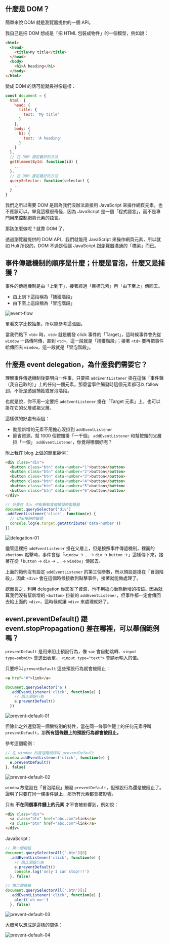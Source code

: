## 什麼是 DOM？

簡單來說 DOM 就是瀏覽器提供的一個 API。

我自己是把 DOM 想成是「把 HTML 包裝成物件」的一個模型，例如說：

```html
<html>
  <head>
    <title>My title</title>
  </head>
  <body>
    <h1>A heading</h1>
  </body>
</html>  
```

變成 DOM 的話可能就長得像這樣：

```js
const document = {
  html: {
    head: {
      title: {
        text: 'My title'
      }
    },
    body: {
      h1: {
        text: 'A heading'
      }
    }
  },
  // 在 DOM 裡定義好的方法
  getElementById: function(id) {
    ...
  },
  // 在 DOM 裡定義好的方法
  querySelector: function(selector) {
    ...
  }
}
```

我們之所以需要 DOM 是因為我們沒辦法直接用 JavaScript 來操作網頁元素，也不應該可以。畢竟這樣很奇怪，因為 JavaScript 是一個「程式語言」，而不是專門用來控制網頁元素的語言。

那該怎麼做呢？就靠 DOM 了。

透過瀏覽器提供的 DOM API，我們就能用 JavaScript 來操作網頁元素，所以就如 Huli 所說的，DOM 不過是個讓 JavaScript 跟瀏覽器溝通的「橋梁」而已。


## 事件傳遞機制的順序是什麼；什麼是冒泡，什麼又是捕獲？

事件的傳遞機制是由「上到下」，接著經過「目標元素」再「由下至上」傳回去。

- 由上到下這段稱為「捕獲階段」
- 由下至上這段稱為「冒泡階段」

![event-flow](event-flow.png)


單看文字比較抽象，所以能參考這張圖。

當我們點下 `<td>` 時，`<td>` 就是觸發 click 事件的「Target」，這時候事件會先從 `window` 一路傳阿傳，直到 `<td>`，這一段就是「捕獲階段」；接著 `<td>` 要再把事件給傳回去 `window`，這一段就是「冒泡階段」。


## 什麼是 event delegation，為什麼我們需要它？


理解事件傳遞機制後要明白一件事，只要把 `addEventListener` 掛在這條「事件鍊（我自己取的）」上的任何一個元素，那麼當事件觸發時這個元素都可以 follow 到，不管是透過捕獲或冒泡階段。

也就是說，你不用一定要把 `addEventListener` 掛在「Target 元素」上，也可以掛在它的父層或祖父層。

這樣做的好處有兩個：

- 動態新增的元素不用擔心沒掛到 `addEventListener`
- 節省資源。幫 1000 個按鈕掛「一千個」 `addEventListener` 和幫按鈕的父層掛「一個」
`addEventListener`，你覺得哪個好呢？

附上我在 [blog](https://jubeatt.github.io/2022/01/19/event-delegation/) 上做的簡單範例：

```html
<div class="div">
  <button class="btn" data-number="1">button</button>
  <button class="btn" data-number="2">button</button>
  <button class="btn" data-number="3">button</button>
  <button class="btn" data-number="4">button</button>
  <button class="btn" data-number="5">button</button>
  <button class="btn" data-number="6">button</button>
</div>
```

```js
// 只要在 div 中點擊都會被觸發的監聽器
document.querySelector('div')
.addEventListener('click', function(e) {
  // 印出按鈕的編號
  console.log(e.target.getAttribute('data-number'))
})
```

![delegation-01](delegation-01.gif)


儘管這裡把 `addEventListener` 掛在父層上，但是按照事件傳遞機制，裡面的 `<button>` 點擊時，事件會從「`window` -> ... ->  `div` -> `button` ->」這樣傳下來，接著在從「`button` -> `div` -> ... -> `window`」傳回去。

上面的範例沒有設定 `addEventListener` 的第三個參數，所以預設是掛在「冒泡階段」，因此 `<div>` 會在這個時候接收到點擊事件，接著就能做處理了。

總而言之，利用 delegation 你節省了資源，也不用擔心動態新增的按鈕。因為就算我們沒有幫新增的 `<button>` 掛新的 `addEventListener`，但事件都一定會傳回去給上面的 `<div>`，這時候就讓 `<div>` 來處理就好了。




## event.preventDefault() 跟 event.stopPropagation() 差在哪裡，可以舉個範例嗎？


`preventDefault` 是用來阻止預設行為，像 `<a>` 會自動跳轉、`<input type=submit>` 會送出表單， `<input type="text">` 會顯示輸入的值。

只要呼叫 `preventDefault` 這些預設行為就會被阻止：


```html
<a href="#">link</a>
```

```js
document.querySelector('a')
  .addEventListener('click', function(e) {
    // 阻止預設行為
    e.preventDefault()
  })
```

![prevent-default-01](prevent-default-01.gif)


但除此之外還發現一個蠻特別的特性，當在同一條事件鏈上的任何元素呼叫 `preventDefault`，那**所有這條鏈上的預設行為都會被阻止。**

參考這個範例：


```js
// 在 window 的冒泡階段呼叫 preventDefault
window.addEventListener('click', function(e) {
  e.preventDefault()
}, false)
```

![prevent-default-02](prevent-default-02.gif)


`window` 故意設在「冒泡階段」觸發 `preventDefault`，但預設行為還是被阻止了。證明了只要在同一條事件鏈上，那所有元素都會被影響。



只有 **不在同個事件鏈上的元素** 才不會被影響到，例如說：


```html
<div class="div">
  <a class="btn" href="abc.com">link</a>
  <a class="btn" href="abc.com">link</a>
</div>
```

JavaScript：


```js
// 第一個按鈕
document.querySelectorAll('.btn')[0]
  .addEventListener('click', function(e) {
    // 阻止預設行為
    e.preventDefault()
    console.log('only I can stop!!!')
  }, false)

// 第二個按鈕
document.querySelectorAll('.btn')[1]
  .addEventListener('click', function(e) {
    alert('oh no~')
  }, false)
```


![prevent-default-03](prevent-default-03.gif)



大概可以想成是這樣的關係：

![prevent-default-04](prevent-default-04.jpg)